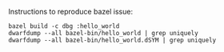Instructions to reproduce bazel issue:

```
bazel build -c dbg :hello_world
dwarfdump --all bazel-bin/hello_world | grep uniquely
dwarfdump --all bazel-bin/hello_world.dSYM | grep uniquely
```